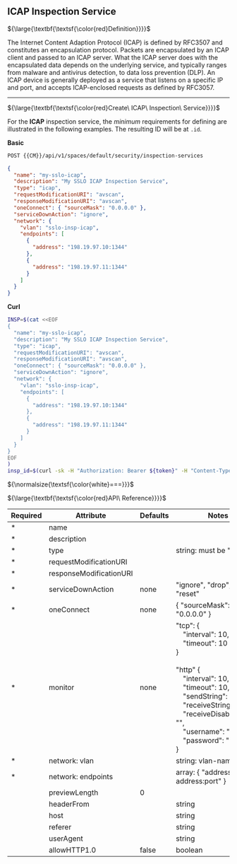 ## ICAP Inspection Service

${\large{\textbf{\textsf{\color{red}Definition}}}}$

The Internet Content Adaption Protocol (ICAP) is defined by RFC3507 and constitutes an encapsulation protocol. Packets are encapsulated by an ICAP client and passed to an ICAP server. What the ICAP server does with the encapsulated data depends on the underlying service, and typically ranges from malware and antivirus detection, to data loss prevention (DLP). An ICAP device is generally deployed as a service that listens on a specific IP and port, and accepts ICAP-enclosed requests as defined by RFC3057.

___

${\large{\textbf{\textsf{\color{red}Create\ ICAP\ Inspection\ Service}}}}$

For the **ICAP** inspection service, the _minimum_ requirements for defining are illustrated in the following examples. The resulting ID will be at ```.id```.

**Basic**
```bash
POST {{CM}}/api/v1/spaces/default/security/inspection-services
```
```json
{
  "name": "my-sslo-icap",
  "description": "My SSLO ICAP Inspection Service",
  "type": "icap",
  "requestModificationURI": "avscan",
  "responseModificationURI": "avscan",
  "oneConnect": { "sourceMask": "0.0.0.0" },
  "serviceDownAction": "ignore",
  "network": {
    "vlan": "sslo-insp-icap",
    "endpoints": [
      {
        "address": "198.19.97.10:1344"
      },
      {
        "address": "198.19.97.11:1344"
      }
    ]
  }
}
```
**Curl**
```bash
INSP=$(cat <<EOF
{
  "name": "my-sslo-icap",
  "description": "My SSLO ICAP Inspection Service",
  "type": "icap",
  "requestModificationURI": "avscan",
  "responseModificationURI": "avscan",
  "oneConnect": { "sourceMask": "0.0.0.0" },
  "serviceDownAction": "ignore",
  "network": {
    "vlan": "sslo-insp-icap",
    "endpoints": [
      {
        "address": "198.19.97.10:1344"
      },
      {
        "address": "198.19.97.11:1344"
      }
    ]
  }
}
EOF
)
insp_id=$(curl -sk -H "Authorization: Bearer ${token}" -H "Content-Type: application/json" "https://${CM}/api/v1/spaces/default/security/inspection-services" -d "${INSP}" |jq -r '.id')
```

${\normalsize{\textsf{\color{white}===}}}$

${\large{\textbf{\textsf{\color{red}API\ Reference}}}}$

| Required | Attribute               | Defaults | Notes                                                                                                                                                                                                                                                                                                                     |
|----------|-------------------------|----------|---------------------------------------------------------------------------------------------------------------------------------------------------------------------------------------------------------------------------------------------------------------------------------------------------------------------------|
| *        | name                    |          |                                                                                                                                                                                                                                                                                                                           |
| *        | description             |          |                                                                                                                                                                                                                                                                                                                           |
| *        | type                    |          | string: must be "**icap**"                                                                                                                                                                                                                                                                                                |
| *        | requestModificationURI  |          |                                                                                                                                                                                                                                                                                                                           |
| *        | responseModificationURI |          |                                                                                                                                                                                                                                                                                                                           |
| *        | serviceDownAction       | none     | "ignore", "drop", or "reset"                                                                                                                                                                                                                                                                                              |
| *        | oneConnect              | none     | {   "sourceMask": "0.0.0.0" }                                                                                                                                                                                                                                                                                             |
| *        | monitor                 | none     | "tcp": {<br /> &emsp;"interval": 10,<br /> &emsp;"timeout": 10<br /> }<br /> <br /> "http" {<br /> &emsp;"interval": 10,<br /> &emsp;"timeout": 10,<br /> &emsp;"sendString": "",<br /> &emsp;"receiveString": "",<br /> &emsp;"receiveDisableString": "",<br /> &emsp;"username": "",<br /> &emsp;"password": ""<br /> } |
| *        | network: vlan           |          | string: vlan-name                                                                                                                                                                                                                                                                                                         |
| *        | network: endpoints      |          | array: { "address":"ip-address:port" }                                                                                                                                                                                                                                                                                    |
|          | previewLength           | 0        |                                                                                                                                                                                                                                                                                                                           |
|          | headerFrom              |          | string                                                                                                                                                                                                                                                                                                                    |
|          | host                    |          | string                                                                                                                                                                                                                                                                                                                    |
|          | referer                 |          | string                                                                                                                                                                                                                                                                                                                    |
|          | userAgent               |          | string                                                                                                                                                                                                                                                                                                                    |
|          | allowHTTP1.0            | false    | boolean                                                                                                                                                                                                                                                                                                                   |

